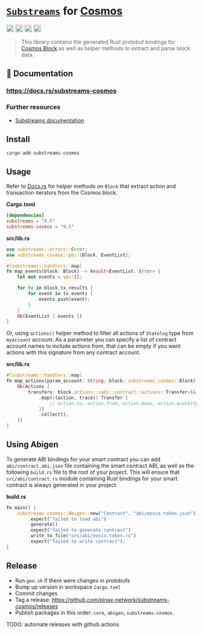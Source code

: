 # [`Substreams`](https://substreams.streamingfast.io/) for [**Cosmos**](https://cosmos.network/)

[<img alt="github" src="https://img.shields.io/badge/Github-substreams.cosmos-8da0cb?style=for-the-badge&logo=github" height="20">](https://github.com/pinax-network/substreams-cosmos)
[<img alt="crates.io" src="https://img.shields.io/crates/v/substreams-cosmos.svg?style=for-the-badge&color=fc8d62&logo=rust" height="20">](https://crates.io/crates/substreams-cosmos)
[<img alt="docs.rs" src="https://img.shields.io/badge/docs.rs-substreams.cosmos-66c2a5?style=for-the-badge&labelColor=555555&logo=docs.rs" height="20">](https://docs.rs/substreams-cosmos)
[<img alt="GitHub Workflow Status" src="https://img.shields.io/github/actions/workflow/status/pinax-network/substreams-cosmos/push.yml?branch=main&style=for-the-badge" height="20">](https://github.com/pinax-network/substreams-cosmos/actions?query=branch%3Amain)

> This library contains the generated Rust protobuf bindings for [Cosmos Block](https://buf.build/streamingfast/firehose-cosmos) as well as helper methods to extract and parse block data.

## 📖 Documentation

### <https://docs.rs/substreams-cosmos>

### Further resources

- [Substreams documentation](https://substreams.streamingfast.io)

## Install

```
cargo add substreams-cosmos
```

## Usage

Refer to [Docs.rs](https://docs.rs/substreams-cosmos/latest/substreams_cosmos/struct.Block.html#implementations) for helper methods on `Block` that extract action and transaction iterators from the Cosmos block.

**Cargo.toml**

```toml
[dependencies]
substreams = "0.5"
substreams-cosmos = "0.5"
```

**src/lib.rs**

```rust
use substreams::errors::Error;
use substreams_cosmos::pb::{Block, EventList};

#[substreams::handlers::map]
fn map_events(block: Block) -> Result<EventList, Error> {
    let mut events = vec![];

    for tx in block.tx_results {
        for event in tx.events {
            events.push(event);
        }
    }
    Ok(EventList { events })
}
```

Or, using `actions()` helper method to filter all actions of `Statelog` type from `myaccount` account. As a parameter you can specify a list of contract account names to include actions from, that can be empty if you want actions with this signature from any contract account.

**src/lib.rs**

```rust
#[substreams::handlers::map]
fn map_actions(param_account: String, block: substreams_cosmos::Block) -> Result<Actions, substreams::errors::Error> {
    Ok(Actions {
        transfers: block.actions::<abi::contract::actions::Transfer>(&["eosio.token"])
            .map(|(action, trace)| Transfer {
                // action.to, action.from, action.memo, action.quantity are available here.
            })
            .collect(),
    })
}
```

## Using Abigen

To generate ABI bindings for your smart contract you can add `abi/contract.abi.json` file containing the smart contract ABI, as well as the following `build.rs` file to the root of your project. This will ensure that `src/abi/contract.rs` module containing Rust bindings for your smart contract is always generated in your project:

**build.rs**

```rust
fn main() {
    substreams_cosmos::Abigen::new("Contract", "abi/eosio.token.json")
        .expect("failed to load abi")
        .generate()
        .expect("failed to generate contract")
        .write_to_file("src/abi/eosio.token.rs")
        .expect("failed to write contract");
}
```

## Release

- Run `gen.sh` if there were changes in protobufs
- Bump up version in workspace `Cargo.toml`
- Commit changes
- Tag a release: <https://github.com/pinax-network/substreams-cosmos/releases>
- Publish packages in this order: `core`, `abigen`, `substreams-cosmos`.

TODO: automate releases with github actions
